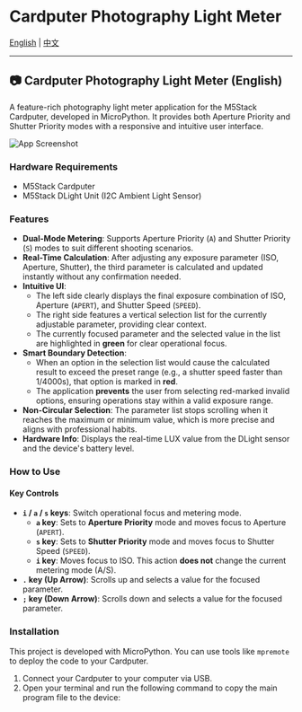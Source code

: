 # Cardputer Photography Light Meter

[English](#english) | [中文](#中文)

---

<a name="english"></a>

## 📷 Cardputer Photography Light Meter (English)

A feature-rich photography light meter application for the M5Stack Cardputer, developed in MicroPython. It provides both Aperture Priority and Shutter Priority modes with a responsive and intuitive user interface.

![App Screenshot](https://raw.githubusercontent.com/M5Stack/M5Unit-DLight/master/images/dlight_2.webp) 
<!-- TODO: Replace this with your own app screenshot -->

### Hardware Requirements

*   M5Stack Cardputer
*   M5Stack DLight Unit (I2C Ambient Light Sensor)

### Features

-   **Dual-Mode Metering**: Supports Aperture Priority (`A`) and Shutter Priority (`S`) modes to suit different shooting scenarios.
-   **Real-Time Calculation**: After adjusting any exposure parameter (ISO, Aperture, Shutter), the third parameter is calculated and updated instantly without any confirmation needed.
-   **Intuitive UI**:
    *   The left side clearly displays the final exposure combination of ISO, Aperture (`APERT`), and Shutter Speed (`SPEED`).
    *   The right side features a vertical selection list for the currently adjustable parameter, providing clear context.
    *   The currently focused parameter and the selected value in the list are highlighted in **green** for clear operational focus.
-   **Smart Boundary Detection**:
    *   When an option in the selection list would cause the calculated result to exceed the preset range (e.g., a shutter speed faster than 1/4000s), that option is marked in **red**.
    *   The application **prevents** the user from selecting red-marked invalid options, ensuring operations stay within a valid exposure range.
-   **Non-Circular Selection**: The parameter list stops scrolling when it reaches the maximum or minimum value, which is more precise and aligns with professional habits.
-   **Hardware Info**: Displays the real-time LUX value from the DLight sensor and the device's battery level.

### How to Use

#### Key Controls

-   **`i` / `a` / `s` keys**: Switch operational focus and metering mode.
    -   **`a` key**: Sets to **Aperture Priority** mode and moves focus to Aperture (`APERT`).
    -   **`s` key**: Sets to **Shutter Priority** mode and moves focus to Shutter Speed (`SPEED`).
    -   **`i` key**: Moves focus to ISO. This action **does not** change the current metering mode (A/S).
-   **`.` key (Up Arrow)**: Scrolls up and selects a value for the focused parameter.
-   **`;` key (Down Arrow)**: Scrolls down and selects a value for the focused parameter.

### Installation

This project is developed with MicroPython. You can use tools like `mpremote` to deploy the code to your Cardputer.

1.  Connect your Cardputer to your computer via USB.
2.  Open your terminal and run the following command to copy the main program file to the device:
    
